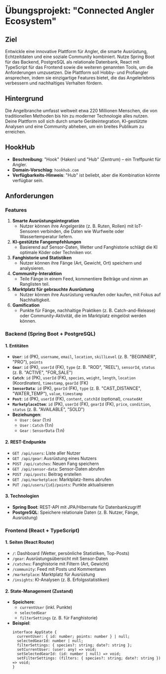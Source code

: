 # Übungsprojekt: "Connected Angler Ecosystem"

## Ziel
Entwickle eine innovative Plattform für Angler, die smarte Ausrüstung, Echtzeitdaten und eine soziale Community kombiniert. Nutze Spring Boot für das Backend, PostgreSQL als relationale Datenbank, React mit TypeScript für das Frontend sowie die weiteren genannten Tools, um die Anforderungen umzusetzen. Die Plattform soll Hobby- und Profiangler ansprechen, indem sie einzigartige Features bietet, die das Angelerlebnis verbessern und nachhaltiges Verhalten fördern.

## Hintergrund
Die Angelbranche umfasst weltweit etwa 220 Millionen Menschen, die von traditionellen Methoden bis hin zu moderner Technologie alles nutzen. Deine Plattform soll sich durch smarte Geräteintegration, KI-gestützte Analysen und eine Community abheben, um ein breites Publikum zu erreichen.

## HookHub
- **Beschreibung**: "Hook" (Haken) und "Hub" (Zentrum) – ein Treffpunkt für Angler.
- **Domain-Vorschlag**: `hookhub.com`
- **Verfügbarkeits-Hinweis**: "Hub" ist beliebt, aber die Kombination könnte verfügbar sein.

## Anforderungen

### Features
1. **Smarte Ausrüstungsintegration**
   - Nutzer können ihre Angelgeräte (z. B. Ruten, Rollen) mit IoT-Sensoren verbinden, die Daten wie Wurfweite oder Wassertemperatur liefern.
2. **KI-gestützte Fangempfehlungen**
   - Basierend auf Sensor-Daten, Wetter und Fanghistorie schlägt die KI optimale Köder oder Techniken vor.
3. **Fanghistorie und Statistiken**
   - Nutzer können ihre Fänge (Art, Gewicht, Ort) speichern und analysieren.
4. **Community-Interaktion**
   - Teile Fänge in einem Feed, kommentiere Beiträge und nimm an Ranglisten teil.
5. **Marktplatz für gebrauchte Ausrüstung**
   - Nutzer können ihre Ausrüstung verkaufen oder kaufen, mit Fokus auf Nachhaltigkeit.
6. **Gamification**
   - Punkte für Fänge, nachhaltige Praktiken (z. B. Catch-and-Release) oder Community-Aktivität, die im Marktplatz eingelöst werden können.

### Backend (Spring Boot + PostgreSQL)
#### 1. Entitäten
- **`User`**: `id` (PK), `username`, `email`, `location`, `skillLevel` (z. B. "BEGINNER", "PRO"), `points`
- **`Gear`**: `id` (PK), `userId` (FK), `type` (z. B. "ROD", "REEL"), `sensorId`, `status` (z. B. "ACTIVE", "FOR_SALE")
- **`Catch`**: `id` (PK), `userId` (FK), `species`, `weight`, `length`, `location` (Koordinaten), `timestamp`, `gearId` (FK)
- **`SensorData`**: `id` (PK), `gearId` (FK), `type` (z. B. "CAST_DISTANCE", "WATER_TEMP"), `value`, `timestamp`
- **`Post`**: `id` (PK), `userId` (FK), `content`, `catchId` (optional), `createdAt`
- **`MarketplaceItem`**: `id` (PK), `userId` (FK), `gearId` (FK), `price`, `condition`, `status` (z. B. "AVAILABLE", "SOLD")
- **Beziehungen**:
  - `User` : `Gear` (1:n)
  - `User` : `Catch` (1:n)
  - `Gear` : `SensorData` (1:n)

#### 2. REST-Endpunkte
- `GET /api/users`: Liste aller Nutzer
- `GET /api/gear`: Ausrüstung eines Nutzers
- `POST /api/catches`: Neuen Fang speichern
- `GET /api/sensor-data`: Sensor-Daten abrufen
- `POST /api/posts`: Beitrag erstellen
- `GET /api/marketplace`: Marktplatz-Items abrufen
- `PUT /api/users/{id}/points`: Punkte aktualisieren

#### 3. Technologien
- **Spring Boot**: REST-API mit JPA/Hibernate für Datenbankzugriff
- **PostgreSQL**: Speichere relationale Daten (z. B. Nutzer, Fänge, Ausrüstung)

### Frontend (React + TypeScript)
#### 1. Seiten (React Router)
- `/`: Dashboard (Wetter, persönliche Statistiken, Top-Posts)
- `/gear`: Ausrüstungsübersicht mit Sensor-Daten
- `/catches`: Fanghistorie mit Filtern (Art, Gewicht)
- `/community`: Feed mit Posts und Kommentaren
- `/marketplace`: Marktplatz für Ausrüstung
- `/insights`: KI-Analysen (z. B. Erfolgsstatistiken)

#### 2. State-Management (Zustand)
- **Speichere**:
  - `currentUser` (inkl. Punkte)
  - `selectedGear`
  - `filterSettings` (z. B. für Fanghistorie)
- **Beispiel**:
  ```tsx
  interface AppState {
    currentUser: { id: number; points: number } | null;
    selectedGearId: number | null;
    filterSettings: { species?: string; date?: string };
    setCurrentUser: (user: any) => void;
    setSelectedGearId: (id: number | null) => void;
    setFilterSettings: (filters: { species?: string; date?: string }) => void;
  }
